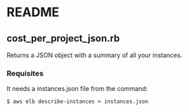 # README

## cost_per_project_json.rb

Returns a JSON object with a summary of all your instances.

### Requisites
It needs a instances.json file from the command:

```
$ aws elb describe-instances > instances.json
```
